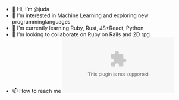 - 👋 Hi, I’m @juda
- 👀 I’m interested in Machine Learning and exploring new programminglanguages
- 🌱 I’m currently learning Ruby, Rust, JS+React, Python
- 💞️ I’m looking to collaborate on Ruby on Rails and 2D rpg 
- 📫 How to reach me ![mail](baraka.judah@yahoo.com)
